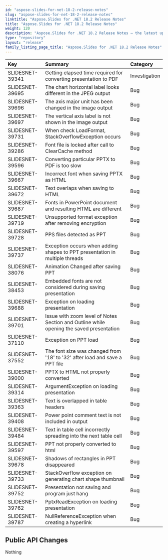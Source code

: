 ```yaml
---
id: "aspose-slides-for-net-18-2-release-notes"
slug: "aspose-slides-for-net-18-2-release-notes"
linktitle: "Aspose.Slides for .NET 18.2 Release Notes"
title: "Aspose.Slides for .NET 18.2 Release Notes"
weight: 120
description: "Aspose.Slides for .NET 18.2 Release Notes – the latest updates and fixes."
type: "repository"
layout: "release"
family_listing_page_title: "Aspose.Slides for .NET 18.2 Release Notes"
---
```


|**Key**|**Summary**|**Category**|
| :- | :- | :- |
|SLIDESNET-39341|Getting elapsed time required for converting presentation to PDF|Investigation|
|SLIDESNET-39695|The chart horizontal label looks different in the JPEG output|Bug|
|SLIDESNET-39696|The axis major unit has been changed in the image output|Bug|
|SLIDESNET-39697|The vertical axis label is not shown in the image output|Bug|
|SLIDESNET-39731|When check LoadFormat, StackOverflowException occurs|Bug|
|SLIDESNET-39286|Font file is locked after call to ClearCache method|Bug|
|SLIDESNET-39596|Converting particular PPTX to PDF is too slow|Bug|
|SLIDESNET-39667|Incorrect font when saving PPTX as HTML|Bug|
|SLIDESNET-39672|Text overlaps when saving to HTML|Bug|
|SLIDESNET-39687|Fonts in PowerPoint document and resulting HTML are different|Bug|
|SLIDESNET-39719|Unsupported format exception after removing encryption|Bug|
|SLIDESNET-39728|PPS files detected as PPT|Bug|
|SLIDESNET-39737|Exception occurs when adding shapes to PPT presentation in multiple threads|Bug|
|SLIDESNET-38076|Animation Changed after saving PPT|Bug|
|SLIDESNET-38453|Embedded fonts are not considered during saving presentation|Bug|
|SLIDESNET-39688|Exception on loading presentation|Bug|
|SLIDESNET-39701|Issue with zoom level of Notes Section and Outline while opening the saved presentation|Bug|
|SLIDESNET-37110|Exception on PPT load|Bug|
|SLIDESNET-37552|The font size was changed from '18' to '32' after load and save a PPT file|Bug|
|SLIDESNET-39000|PPTX to HTML not properly converted|Bug|
|SLIDESNET-39314|ArgumentException on loading presentation|Bug|
|SLIDESNET-39363|Text is overlapped in table headers|Bug|
|SLIDESNET-39408|Power point comment text is not included in output|Bug|
|SLIDESNET-39484|Text in table cell incorrectly spreading into the next table cell|Bug|
|SLIDESNET-39597|PPT not properly converted to html|Bug|
|SLIDESNET-39678|Shadows of rectangles in PPT disappeared|Bug|
|SLIDESNET-39733|StackOverflow exception on generating chart shape thumbnail|Bug|
|SLIDESNET-39752|Presentation not saving and program just hang|Bug|
|SLIDESNET-39762|PptxReadException on loading presentation|Bug|
|SLIDESNET-39787|NullReferenceException when creating a hyperlink|Bug|
## **Public API Changes**
Nothing
